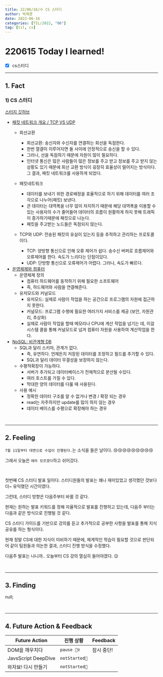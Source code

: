 ```yaml
---
title: 22/06/16/수 CS 스터디
author: 박재경
date: 2022-06-16
categories: [TIL/2022, "06"]
tag: [til, cs]
---
```


# 220615 Today I learned!

- [x] cs스터디

---

## 1. Fact

### 1) CS 스터디

[스터지 깃허브](https://github.com/JaeKP/computer-science-study)

- [패킷 네트워크 개요 / TCP VS UDP](https://github.com/JaeKP/computer-science-study/blob/master/%EA%B9%80%EC%A7%80%EC%88%98/20220613)
  - 회선교환 
    - 회선교환: 송신자와 수신자를 연결하는 회선을 독점한다. 
    - 한번 열결이 이루어지면 둘 사이에 안정적으로 송신을 할 수 있다. 
    - 그러나, 선을 독점하기 때문에 자원이 많이 필요하다.  
    - 인터넷 통신은 많은 사람들이 많은 정보를 주고 받고 정보를 주고 받지 않는 상황도 있기 때문에 회선 교환 방식이 굉장히 효율성이 떨어지는 방식이다. 그 결과, 패킷 네트워크를 사용하게 되었다. 

  - 패킷네트워크 
    - 데이터를 보내기 위한 경로배정을 효율적으로 하기 위해 데이터를 여러 조각으로 나누어(패킷) 보낸다. 
    - 큰 데이터는 대역폭을 너무 많이 차지하기 때문에 해당 대역폭을 이용할 수 있는 사용자의 수가 줄어들어 데이터의 흐름이 원활하게 하지 못해 트래픽이 증가하기때문에 패킷으로 나눈다.
    - 패킷을 주고받는 노드들은 독점되지 않는다. 
  - TCP와 UDP: 전송된 패킷의 유실이 있는지 등을 추적하고 관리하는 프로토콜이다.
    - TCP: 양방향 통신으로 인해 오류 제어가 쉽다. 송수신 버퍼로 흐름제어와 오류제어를 한다. 속도가 느리다는 단점이있다. 
    - UDP: 단방향 통신으로 오류제어가 어렵다. 그러나, 속도가 빠르다.
- [운영체제와 컴퓨터](https://github.com/JaeKP/computer-science-study/blob/master/%EA%B9%80%ED%98%95%EC%A3%BC/20220613)
  - 운영체제 정의
    - 컴퓨터 하드웨어를 동작하기 위해 필요한 소프트웨어 
    - 즉, 하드웨어와 사람을 연결해준다.
  - 유저모드와 커널모드
    - 유저모드: 실제로 사람이 작업을 하는 공간으로 프로그램의 자원에 접근하지 못한다. 
    - 커널모드: 프로그램 수행에 필요한 여러가지 서비스를 제공 (보안, 자원관리, 추상화)
    - 실제로 사람이 작업을 할때 메모리나 CPU에 계산 작업을 넘기는 데, 이걸 시스템 콜을 통해 커널모드로 넘겨 컴퓨터 자원을 사용하여 계산작업을 한다.
- [NoSQL: 비관계형 DB](https://github.com/JaeKP/computer-science-study/blob/master/%EC%A0%95%EC%A0%9C%ED%9D%AC/20220613)
  - SQL과 달리 스키마, 관계가 없다. 
    - 즉, 유연하다. 언제든지 저장된 데이터를 조정하고 필드를 추가할 수 있다. 
    - SQL과 달리 데이터 무결성을 보장하지 않는다. 
  - 수평적확장이 가능하다. 
    - 서버가 추가되고 데이터베이스가 전체적으로 분산될 수있다. 
    - 여러 호스트를 가질 수 있다. 
    - 막대한 양의 데이터를 다룰 때 사용된다. 
  - 사용 예시
    - 정확한 데이터 구조를 알 수 없거나 변경 / 확장 되는 경우
    -  read는 자주하지만 update를 많이 하지 않는 경우 
    - 데이터 베이스를 수평으로 확장해야 하는 경우

<br>

---

## 2. Feeling

`7월 11일부터 대면으로 수업이 진행된다.`는 소식을 들은 날이다. 😢😢😢😢😢😢😢😢😢

그래서 오늘은 `에라 모르겠다`하고 쉬어갔다. 

<br>

첫번째 CS 스터디 발표 일이다.  스터디원들의 발표는 꽤나 재미있었고 생각했던 것보다 더~ 유익했던 시간이였다. 

그런데, 스터디 방향은 다음주부터 바뀔 것 같다. 

현재는 원하는 발표 키워드를 정해 자율적으로 발표를 진행하고 있는데, 다음주 부터는 다음과 같은 방식으로 진행될 것 같다.  

CS 스터디 가이드를 기반으로 강의를 듣고 추가적으로 공부한 사항을 발표를 통해 지식공유를 하는 형식이다. 

현재 정말 CS에 대한 지식이 미비하기 때문에, 체계적인 학습이 필요할 것으로 판단되어 같이 팀원들과 의논한 결과, 스터디 진행 방식을 수정했다. 

다음주 발표는 나니까.. 오늘부터 CS 강의 열심히 들어야겠다. 😉

<br>

---

## 3. Finding 

null;

<br>

---

## 4. Future Action & Feedback

| Future Action       | 진행 상황     | Feedback   |
| ------------------- | ------------- | ---------- |
| DOM을 깨우치다      | `pause 🤦‍♀️`    | 잠시 중단! |
| JavsScript DeepDive | `notStarted🌙` |            |
| 와자뵤! 다시 만들기 | `notStarted🌙` |            |

<br>
